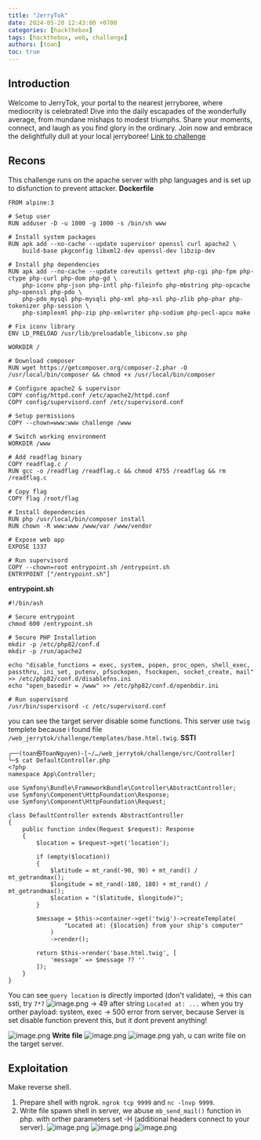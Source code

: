 ```yaml
---
title: "JerryTok"
date: 2024-05-20 12:43:00 +0700
categories: [hackthebox]
tags: [hackthebox, web, challenge] 
authors: [toan]
toc: true
---
```


## Introduction
Welcome to JerryTok, your portal to the nearest jerryboree, where mediocrity is celebrated! Dive into the daily escapades of the wonderfully average, from mundane mishaps to modest triumphs. Share your moments, connect, and laugh as you find glory in the ordinary. Join now and embrace the delightfully dull at your local jerryboree!
[Link to challenge](https://app.hackthebox.com/challenges/JerryTok)

## Recons
This challenge runs on the apache server with php languages and is set up to disfunction to prevent attacker.
**Dockerfile**
```shell
FROM alpine:3

# Setup user
RUN adduser -D -u 1000 -g 1000 -s /bin/sh www

# Install system packages
RUN apk add --no-cache --update supervisor openssl curl apache2 \
    build-base pkgconfig libxml2-dev openssl-dev libzip-dev

# Install php dependencies
RUN apk add --no-cache --update coreutils gettext php-cgi php-fpm php-ctype php-curl php-dom php-gd \
    php-iconv php-json php-intl php-fileinfo php-mbstring php-opcache php-openssl php-pdo \
    php-pdo_mysql php-mysqli php-xml php-xsl php-zlib php-phar php-tokenizer php-session \
    php-simplexml php-zip php-xmlwriter php-sodium php-pecl-apcu make 

# Fix iconv library
ENV LD_PRELOAD /usr/lib/preloadable_libiconv.so php

WORKDIR /

# Download composer
RUN wget https://getcomposer.org/composer-2.phar -O /usr/local/bin/composer && chmod +x /usr/local/bin/composer

# Configure apache2 & supervisor
COPY config/httpd.conf /etc/apache2/httpd.conf
COPY config/supervisord.conf /etc/supervisord.conf

# Setup permissions
COPY --chown=www:www challenge /www

# Switch working environment
WORKDIR /www

# Add readflag binary
COPY readflag.c /
RUN gcc -o /readflag /readflag.c && chmod 4755 /readflag && rm /readflag.c

# Copy flag
COPY flag /root/flag

# Install dependencies
RUN php /usr/local/bin/composer install
RUN chown -R www:www /www/var /www/vendor

# Expose web app
EXPOSE 1337

# Run supervisord
COPY --chown=root entrypoint.sh /entrypoint.sh
ENTRYPOINT ["/entrypoint.sh"]
```
**entrypoint.sh**
```shell
#!/bin/ash

# Secure entrypoint
chmod 600 /entrypoint.sh

# Secure PHP Installation
mkdir -p /etc/php82/conf.d
mkdir -p /run/apache2

echo "disable_functions = exec, system, popen, proc_open, shell_exec, passthru, ini_set, putenv, pfsockopen, fsockopen, socket_create, mail" >> /etc/php82/conf.d/disablefns.ini
echo "open_basedir = /www" >> /etc/php82/conf.d/openbdir.ini

# Run supervisord
/usr/bin/supervisord -c /etc/supervisord.conf 
```
you can see the target server disable some functions. This server use `twig` templete because i found file `/web_jerrytok/challenge/templates/base.html.twig`.
**SSTI**
```shell
┌──(toan㉿ToanNguyen)-[~/…/web_jerrytok/challenge/src/Controller]
└─$ cat DefaultController.php 
<?php
namespace App\Controller;

use Symfony\Bundle\FrameworkBundle\Controller\AbstractController;
use Symfony\Component\HttpFoundation\Response;
use Symfony\Component\HttpFoundation\Request;

class DefaultController extends AbstractController
{
    public function index(Request $request): Response
    {
        $location = $request->get('location');

        if (empty($location))
        {
            $latitude = mt_rand(-90, 90) + mt_rand() / mt_getrandmax();
            $longitude = mt_rand(-180, 180) + mt_rand() / mt_getrandmax();
            $location = "($latitude, $longitude)";
        } 
        
        $message = $this->container->get('twig')->createTemplate(
                "Located at: {$location} from your ship's computer"
            )
            ->render();
 
        return $this->render('base.html.twig', [
            'message' => $message ?? ''
        ]);
    }
}
```
You can see `query location` is directly imported (don't validate), -> this can ssti, try `7*7`
![image.png](https://i.postimg.cc/x8Cmwt6N/image.png)
-> 49 after string `Located at: ...`
when you try orther payload: system, exec -> 500 error from server, because Server is set 
disable function prevent this, but it dont prevent anything!

![image.png](https://i.postimg.cc/SQMYM2wh/image.png)
**Write file**
![image.png](https://i.postimg.cc/CK2dZS75/image.png)
![image.png](https://i.postimg.cc/d1T3rpNB/image.png)
yah, u can write file on the target server.
## Exploitation
Make reverse shell.
1. Prepare shell with ngrok. `ngrok tcp 9999` and `nc -lnvp 9999`.
2. Write file spawn shell in server, we abuse `mb_send_mail()` function in php. with orther parameters set -H (additional headers connect to your server).
![image.png](https://i.postimg.cc/fyfwvNcx/image.png)
![image.png](https://i.postimg.cc/SRdhMG4d/image.png)
![image.png](https://i.postimg.cc/hjqWZYPM/image.png)
